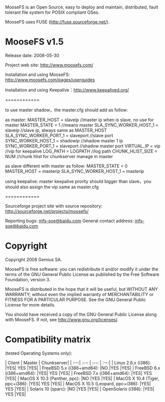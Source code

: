MooseFS is an Open Source, easy to deploy and maintain, distributed,
fault tolerant file system for POSIX compliant OSes.

MooseFS uses FUSE (http://fuse.sourceforge.net/).

MooseFS v1.5
============
Release date: 2008-05-30

Project web site: http://www.moosefs.com/

Installation and using MooseFS: http://www.moosefs.com/pages/userguides

Installation and using Keepalive：http://www.keepalived.org/

============

to use master shadow，the master.cfg should add as follow:

as master:
MASTER_HOST = slaveip //master ip when is slave, no use for master
MASTER_STATE =  1 //means master
SLA_SYNC_WORKER_HOST_1 = slaveip //slave ip, always same as MASTER_HOST  
SLA_SYNC_WORKER_PORT_1 = slaveport //slave port
SYNC_WORKER_HOST_1 = shadowip //shadow master 1 ip
SYNC_WORKER_PORT_1 = slaveport //shadow master port 
VIRTUAL_IP = vip //vip for keepalive
LOG_PATH = LOGPATH  //log path
CHUNK_HLIST_SIZE = NUM //chunk hlist for chunkserver manage in master

as slave different with master as follow:
MASTER_STATE = 0 
MASTER_HOST = masterip
SLA_SYNC_WORKER_HOST_1 = masterip

using keepalive:
master keepalive prority should bigger than slave，you should also assign the
vip same as master.cfg

============

Sourceforge project site with source repository:
http://sourceforge.net/projects/moosefs/

Reporting bugs: mfs-soe@baidu.com
General contact address: mfs-soe@baidu.com

Copyright
=========
Copyright 2008 Gemius SA.

MooseFS is free software: you can redistribute it and/or modify
it under the terms of the GNU General Public License as published by
the Free Software Foundation, version 3.

MooseFS is distributed in the hope that it will be useful,
but WITHOUT ANY WARRANTY; without even the implied warranty of
MERCHANTABILITY or FITNESS FOR A PARTICULAR PURPOSE.  See the
GNU General Public License for more details.

You should have received a copy of the GNU General Public License
along with MooseFS.  If not, see <http://www.gnu.org/licenses/>.


Compatibility matrix
====================
(tested Operating Systems only):

| Client | Master | Chunkserver|
| :--:| :--: | :--: | :--:|
| Linux 2.6.x (i386):			    |YES|	YES	|YES|
| FreeBSD 5.x (i386+amd64):		    |NO	|YES	|YES|
| FreeBSD 6.x (i386+amd64):		    |YES|	YES	|YES|
| FreeBSD 7.x (i386+amd64):		    |YES|	YES	|YES|
| MacOS X 10.3 (Panther, ppc):		|NO	|YES	|YES|
| MacOS X 10.4 (Tiger, ppc+i386):	|YES|	YES	|YES|
| MacOS X 10.5 (Leopard, ppc+i386):	|YES|	YES	|YES|
| Solaris 10 (sparc):			    |NO	|YES	|YES|
| OpenSolaris (i386):			    |YES|	YES	|YES|
